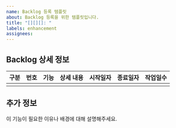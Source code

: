 ```yaml
---
name: Backlog 등록 템플릿
about: Backlog 등록을 위한 템플릿입니다.
title: "[][][]: "
labels: enhancement
assignees:
---
```


## Backlog 상세 정보

| 구분 | 번호 | 기능 | 상세 내용 | 시작일자 | 종료일자 | 작업일수 |
| :-- | :-- | :-- | :-- | :-- | :-- | :-- |
| | | | | | | |

## 추가 정보
이 기능이 필요한 이유나 배경에 대해 설명해주세요.
